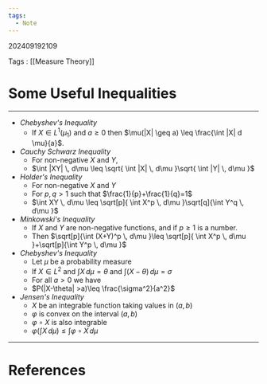 ```yaml
---
tags:
  - Note
---
```

202409192109

Tags : [[Measure Theory]]
# Some Useful Inequalities
---
- *Chebyshev's Inequality*
	- If $X \in L^1(\mu_{1})$ and $a \geq 0$ then $\mu(|X| \geq a) \leq \frac{\int |X| d \mu}{a}$.
- *Cauchy Schwarz Inequality*
	- For non-negative $X$ and $Y$, 
	- $\int |XY| \, d\mu \leq \sqrt{ \int |X| \, d\mu }\sqrt{ \int |Y| \, d\mu }$
- *Holder's Inequality*
	- For non-negative $X$ and $Y$
	- For $p,q>1$ such that $\frac{1}{p}+\frac{1}{q}=1$
	- $\int XY \, d\mu \leq \sqrt[p]{ \int X^p \, d\mu }\sqrt[q]{\int Y^q \, d\mu  }$
- *Minkowski's Inequality*
	- If $X$ and $Y$ are non-negative functions, and if $p\geq 1$ is a number.
	- Then $\sqrt[p]{\int (X+Y)^p \, d\mu  }\leq \sqrt[p]{ \int X^p \, d\mu }+\sqrt[p]{\int Y^p \, d\mu  }$
- *Chebyshev's Inequality*
	- Let $\mu$ be a probability measure
	- If $X \in L^2$ and $\int X \, d\mu = \theta$ and $\int (X-\theta) \, d\mu = \sigma$
	- For all $a> 0$ we have
	- $P(|X-\theta| >a)\leq \frac{\sigma^2}{a^2}$
- *Jensen's Inequality*
	- $X$ be an integrable function taking values in $(a, b)$
	- $\varphi$ is convex on the interval $(a, b)$ 
	- $\varphi\circ X$ is also integrable
	- $\varphi\left( \int X \, d\mu \right) \leq \int \varphi\circ X \, d\mu$

---
# References
